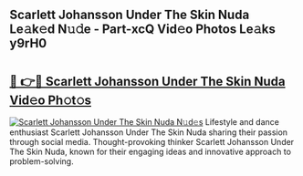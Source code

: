 ## Scarlett Johansson Under The Skin Nuda Le𝚊k𝚎d N𝚞𝚍e - Part-xcQ Vid𝚎o Photos Le𝚊ks y9rH0

# <h2><a href="http://fbdr2hj.evod.top/?m=Scarlett+Johansson+Under+The+Skin+Nuda">🔗 👉🔴 Scarlett Johansson Under The Skin Nuda Vid𝚎o Ph𝚘t𝚘s</a></h2>

[![Scarlett Johansson Under The Skin Nuda N𝚞d𝚎s](https://i.imgur.com/8V9OHl7.gif)](http://fbdr2hj.evod.top/?m=Scarlett+Johansson+Under+The+Skin+Nuda)
Lifestyle and dance enthusiast Scarlett Johansson Under The Skin Nuda sharing their passion through social media. Thought-provoking thinker Scarlett Johansson Under The Skin Nuda, known for their engaging ideas and innovative approach to problem-solving. 
